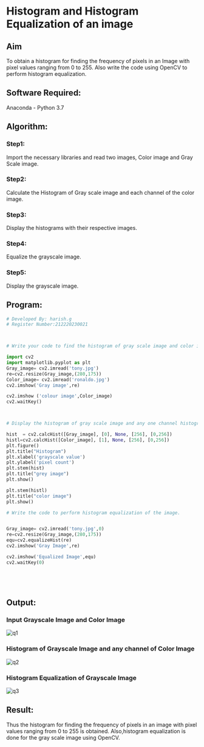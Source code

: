# Histogram and Histogram Equalization of an image
## Aim
To obtain a histogram for finding the frequency of pixels in an Image with pixel values ranging from 0 to 255. Also write the code using OpenCV to perform histogram equalization.

## Software Required:
Anaconda - Python 3.7

## Algorithm:
### Step1:

Import the necessary libraries and read two images, Color image and Gray Scale image.
### Step2:
Calculate the Histogram of Gray scale image and each channel of the color image.
### Step3:
Display the histograms with their respective images.
### Step4:

Equalize the grayscale image.
### Step5:
Display the grayscale image.

## Program:
```python
# Developed By: harish.g
# Register Number:212220230021



# Write your code to find the histogram of gray scale image and color image channels.

import cv2
import matplotlib.pyplot as plt
Gray_image= cv2.imread('tony.jpg')
re=cv2.resize(Gray_image,(280,175))
Color_image= cv2.imread('ronaldo.jpg') 
cv2.imshow('Gray image',re)

cv2.imshow ('colour image',Color_image)
cv2.waitKey()



# Display the histogram of gray scale image and any one channel histogram from color image

hist  = cv2.calcHist([Gray_image], [0], None, [256], [0,256]) 
histl=cv2.calcHist([Color_image], [1], None, [256], [0,256]) 
plt.figure()
plt.title("Histogram")
plt.xlabel('grayscale value')
plt.ylabel('pixel count')
plt.stem(hist)
plt.title("grey image")
plt.show()

plt.stem(histl)
plt.title("color image")
plt.show()

# Write the code to perform histogram equalization of the image. 


Gray_image= cv2.imread('tony.jpg',0)
re=cv2.resize(Gray_image,(280,175))
equ=cv2.equalizeHist(re)
cv2.imshow('Gray Image',re)

cv2.imshow('Equalized Image',equ)
cv2.waitKey(0)






```
## Output:
### Input Grayscale Image and Color Image


![q1](https://user-images.githubusercontent.com/75246297/167475108-92256dbd-1415-4c0f-8e65-106cd08f76e0.jpg)



### Histogram of Grayscale Image and any channel of Color Image


![q2](https://user-images.githubusercontent.com/75246297/167475116-9e3081d3-e910-4d98-8762-dcf2c47b873b.jpg)

### Histogram Equalization of Grayscale Image
![q3](https://user-images.githubusercontent.com/75246297/167475127-31a7ddef-67ce-4a88-b127-7b880561af17.jpg)



## Result: 
Thus the histogram for finding the frequency of pixels in an image with pixel values ranging from 0 to 255 is obtained. Also,histogram equalization is done for the gray scale image using OpenCV.

